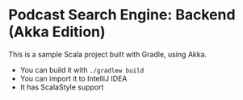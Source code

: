 # Podcast Search Engine: Backend (Akka Edition)

This is a sample Scala project built with Gradle, using Akka.
 
- You can build it with ```./gradlew build```
- You can import it to IntelliJ IDEA
- It has ScalaStyle support
  
